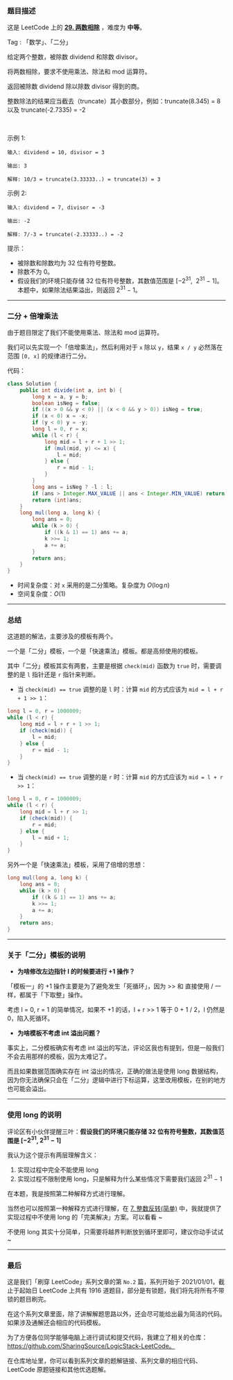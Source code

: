 ### 题目描述

这是 LeetCode 上的 **[29. 两数相除](https://leetcode-cn.com/problems/divide-two-integers/solution/shua-chuan-lc-er-fen-bei-zeng-cheng-fa-j-m73b/)** ，难度为 **中等**。

Tag : 「数学」、「二分」



给定两个整数，被除数 dividend 和除数 divisor。

将两数相除，要求不使用乘法、除法和 mod 运算符。

返回被除数 dividend 除以除数 divisor 得到的商。

整数除法的结果应当截去（truncate）其小数部分，例如：truncate(8.345) = 8 以及 truncate(-2.7335) = -2

 

示例 1:
```
输入: dividend = 10, divisor = 3

输出: 3

解释: 10/3 = truncate(3.33333..) = truncate(3) = 3
```
示例 2:
```
输入: dividend = 7, divisor = -3

输出: -2

解释: 7/-3 = truncate(-2.33333..) = -2
```

提示：
* 被除数和除数均为 32 位有符号整数。
* 除数不为 0。
* 假设我们的环境只能存储 32 位有符号整数，其数值范围是 [−$2^{31}$,  $2^{31}$ − 1]。本题中，如果除法结果溢出，则返回 $2^{31}$ − 1。

---

### 二分 + 倍增乘法

由于题目限定了我们不能使用乘法、除法和 mod 运算符。

我们可以先实现一个「倍增乘法」，然后利用对于 `x` 除以 `y`，结果 `x / y` 必然落在范围 `[0, x]` 的规律进行二分。

代码：
```Java []
class Solution {
    public int divide(int a, int b) {
        long x = a, y = b;
        boolean isNeg = false;
        if ((x > 0 && y < 0) || (x < 0 && y > 0)) isNeg = true;
        if (x < 0) x = -x;
        if (y < 0) y = -y;
        long l = 0, r = x;
        while (l < r) {
            long mid = l + r + 1 >> 1;
            if (mul(mid, y) <= x) {
                l = mid;
            } else {
                r = mid - 1;
            }
        }
        long ans = isNeg ? -l : l;
        if (ans > Integer.MAX_VALUE || ans < Integer.MIN_VALUE) return Integer.MAX_VALUE;
        return (int)ans;
    }
    long mul(long a, long k) {
        long ans = 0;
        while (k > 0) {
            if ((k & 1) == 1) ans += a;
            k >>= 1;
            a += a;
        }
        return ans;
    }
}
```
* 时间复杂度：对 `x` 采用的是二分策略。复杂度为 $O(\log{n})$
* 空间复杂度：$O(1)$

---

### 总结

这道题的解法，主要涉及的模板有两个。

一个是「二分」模板，一个是「快速乘法」模板。都是高频使用的模板。

其中「二分」模板其实有两套，主要是根据 `check(mid)` 函数为 `true` 时，需要调整的是 `l` 指针还是 `r` 指针来判断。

* 当 `check(mid) == true` 调整的是 `l` 时：计算 `mid` 的方式应该为 `mid = l + r + 1 >> 1`：
```Java []
long l = 0, r = 1000009;
while (l < r) {
    long mid = l + r + 1 >> 1;
    if (check(mid)) {
        l = mid;
    } else {
        r = mid - 1;
    }
}
```

* 当 `check(mid) == true` 调整的是 `r` 时：计算 `mid` 的方式应该为 `mid = l + r >> 1`：

```Java []
long l = 0, r = 1000009;
while (l < r) {
    long mid = l + r >> 1;
    if (check(mid)) {
        r = mid;
    } else {
        l = mid + 1;
    }
}
```

另外一个是「快速乘法」模板，采用了倍增的思想：
```Java []
long mul(long a, long k) {
    long ans = 0;
    while (k > 0) {
        if ((k & 1) == 1) ans += a;
        k >>= 1;
        a += a;
    }
    return ans;
}
```

---

### 关于「二分」模板的说明

* **为啥修改左边指针 l 的时候要进行 +1 操作？**

「模板一」的 +1 操作主要是为了避免发生「死循环」，因为 >> 和 直接使用 / 一样，都属于「下取整」操作。

考虑 l = 0, r = 1 的简单情况，如果不 +1 的话，l + r >> 1 等于 0 + 1 / 2，l 仍然是 0，陷入死循环。


* **为啥模板不考虑 int 溢出问题？**

事实上，二分模板确实有考虑 int 溢出的写法，评论区我也有提到，但是一般我们不会去用那样的模板，因为太难记了。

而且如果数据范围确实存在 int 溢出的情况，正确的做法是使用 long 数据结构，因为你无法确保只会在「二分」逻辑中进行下标运算，这里改用模板，在别的地方也可能会溢出。

***

### 使用 long 的说明

评论区有小伙伴提醒三叶：**假设我们的环境只能存储 32 位有符号整数，其数值范围是 [$−2^{31}$, $2^{31} − 1$]**

我认为这个提示有两层理解含义：

1. 实现过程中完全不能使用 long
2. 实现过程不限制使用 long，只是解释为什么某些情况下需要我们返回 $2^{31}$ − 1

在本题，我是按照第二种解释方式进行理解。

当然也可以按照第一种解释方式进行理解，在 [7. 整数反转(简单)](https://leetcode-cn.com/problems/reverse-integer/solution/shua-chuan-lc-bu-wan-mei-jie-fa-wan-mei-919rd/) 中，我就提供了实现过程中不使用 long 的「完美解决」方案。可以看看 ~ 

不使用 long 其实十分简单，只需要将越界判断放到循环里即可，建议你动手试试 ~ 

---

### 最后

这是我们「刷穿 LeetCode」系列文章的第 `No.2` 篇，系列开始于 2021/01/01，截止于起始日 LeetCode 上共有 1916 道题目，部分是有锁题，我们将先将所有不带锁的题目刷完。

在这个系列文章里面，除了讲解解题思路以外，还会尽可能给出最为简洁的代码。如果涉及通解还会相应的代码模板。

为了方便各位同学能够电脑上进行调试和提交代码，我建立了相关的仓库：https://github.com/SharingSource/LogicStack-LeetCode。

在仓库地址里，你可以看到系列文章的题解链接、系列文章的相应代码、LeetCode 原题链接和其他优选题解。

